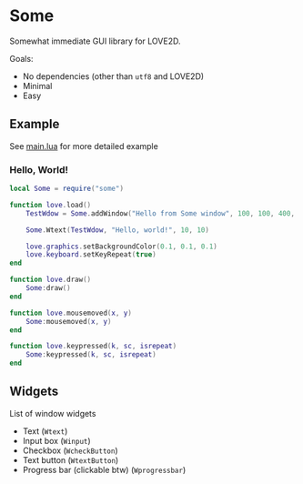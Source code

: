 # Some

Somewhat immediate GUI library for LOVE2D.

Goals:
- No dependencies (other than `utf8` and LOVE2D)
- Minimal
- Easy

## Example

See [main.lua](./main.lua) for more detailed example

### Hello, World!

```lua
local Some = require("some")

function love.load()
	TestWdow = Some.addWindow("Hello from Some window", 100, 100, 400, 100)

	Some.Wtext(TestWdow, "Hello, world!", 10, 10)

	love.graphics.setBackgroundColor(0.1, 0.1, 0.1)
	love.keyboard.setKeyRepeat(true)
end

function love.draw()
	Some:draw()
end

function love.mousemoved(x, y)
	Some:mousemoved(x, y)
end

function love.keypressed(k, sc, isrepeat)
	Some:keypressed(k, sc, isrepeat)
end
```

## Widgets

List of window widgets

- Text (`Wtext`)
- Input box (`Winput`)
- Checkbox (`WcheckButton`)
- Text button (`WtextButton`)
- Progress bar (clickable btw) (`Wprogressbar`)
